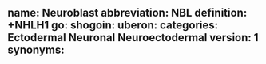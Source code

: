 name: Neuroblast
abbreviation: NBL
definition: +NHLH1
go:
shogoin: 
uberon:
categories: Ectodermal Neuronal Neuroectodermal
version: 1
synonyms:
---

